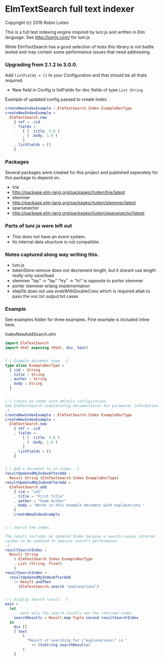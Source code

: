 # ElmTextSearch full text indexer

Copyright (c) 2016 Robin Luiten

This is a full text indexing engine inspired by lunr.js and written in Elm language.
See http://lunrjs.com/ for lunr.js

While ElmTextSearch has a good selection of tests this library is not battle tested and may contain some performance issues that need addressing.

### Upgrading from 2.1.2 to 3.0.0.

Add `listFields = []` to your Configuration and that should be all thats required.

* New field in Config is listFields for doc fields of type `List String`

Example of updated config passed to create Index.
```elm
createNewIndexExample : ElmTextSearch.Index ExampleDocType
createNewIndexExample =
  ElmTextSearch.new
    { ref = .cid
    , fields =
        [ ( .title, 5.0 )
        , ( .body, 1.0 )
        ]
    , listFields = []
    }
```

### Packages

Several packages were created for this project and published seperately for this package to depend on.

* trie
 * http://package.elm-lang.org/packages/rluiten/trie/latest
* stemmer
 * http://package.elm-lang.org/packages/rluiten/stemmer/latest
* sparsevector
 * http://package.elm-lang.org/packages/rluiten/sparsevector/latest

### Parts of lunr.js were left out

 * This does not have an event system.
 * Its internal data structure is not compatible.

### Notes captured along way writing this.

* lunr.js
 * tokenStore.remove does not decrement length, but it doesnt use length really only save/load
 * stemmer "lay" -> "lay" "try" -> "tri" is opposite to porter stemmer
* porter stemmer erlang implementation
 * step5b does not use endsWithDoubleCons which is required afaik to pass the voc.txt output.txt cases


### Example

See examples folder for three examples.
First example is included inline here.

IndexNewAddSearch.elm
```elm
import ElmTextSearch
import Html exposing (Html, div, text)


{-| Example document type. -}
type alias ExampleDocType =
  { cid : String
  , title : String
  , author : String
  , body : String
  }


{-| Create an index with default configuration.
See ElmTextSearch.SimpleConfig documentation for parameter information.
-}
createNewIndexExample : ElmTextSearch.Index ExampleDocType
createNewIndexExample =
  ElmTextSearch.new
    { ref = .cid
    , fields =
        [ ( .title, 5.0 )
        , ( .body, 1.0 )
        ]
    , listFields = []
    }


{-| Add a document to an index. -}
resultUpdatedMyIndexAfterAdd :
  Result String (ElmTextSearch.Index ExampleDocType)
resultUpdatedMyIndexAfterAdd =
  ElmTextSearch.add
    { cid = "id1"
    , title = "First Title"
    , author = "Some Author"
    , body = "Words in this example document with explanations."
    }
    createNewIndexExample


{-| Search the index.

The result includes an updated Index because a search causes internal
caches to be updated to improve overall performance.
-}
resultSearchIndex :
  Result String
    ( ElmTextSearch.Index ExampleDocType
    , List (String, Float)
    )
resultSearchIndex =
  resultUpdatedMyIndexAfterAdd
    |> Result.andThen
      (ElmTextSearch.search "explanations")


{-| Display search result. -}
main =
  let
    -- want only the search results not the returned index
    searchResults = Result.map Tuple.second resultSearchIndex
  in
    div []
    [ text
        (
          "Result of searching for \"explanations\" is "
            ++ (toString searchResults)
        )
    ]
```
